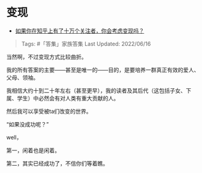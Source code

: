 # 变现

- [如果你在知乎上有了十万个关注者，你会考虑变现吗？](https://www.zhihu.com/question/41108386/answer/2531855553)

>Tags: #「答集」家族答集 
>Last Updated: 2022/06/16

当然啊，不过变现方式比较曲折。

我的所有答案的主要——甚至是唯一的——目的，是要培养一群真正有效的爱人、父母、领袖。

我相信大约十到二十年左右（甚至更早），我的读者及其后代（这包括子女、下属、学生）中必然会有对人类有重大贡献的人。

然后我可以享受被ta们改变的世界。

  

“如果没成功呢？”

  

well，

第一，闲着也是闲着。

第二，其实已经成功了，不信你们等着瞧。
